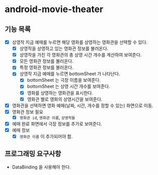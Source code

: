 # android-movie-theater

## 기능 목록

- [x] 상영작 지금 예매를 누르면 해당 영화를 상영하는 영화관을 선택할 수 있다.
    - [x] 상영작을 상영하고 있는 영화관 정보를 불러온다. 
    - [x] 상영작을 가진 각 영화관의 총 상영 시간 개수를 계산하여 보여준다.
    - [x] 모든 영화관 정보를 불러온다.
    - [x] 특정 영화관 정보를 불러온다.
    - [x] 상영작 지금 예매를 누르면 bottomSheet 가 나타난다.
      - [x] bottomSheet 는 극장 이름을 보여준다.
      - [x] bottomSheet 는 상영 시간 개수를 보여준다.
      - [x] 영화를 상영하는 영화관을 표시한다.
      - [x] 영화관 별로 영화의 상영시간을 보여준다.

- [x] 영화관을 선택하면 영화 예매(날짜, 시간, 개수를 정할 수 있는) 화면으로 이동.
- [x] 영화관 정보 필요
    - [x] `영화관 id`, `영화관 이름`, `상영작들`
 
- [x] 예매 완료 화면에서 극장 정보를 추가로 보여준다.
- [x] 예매 정보
    - [x] `영화관 이름` 이 추가되어야 함.

## 프로그래밍 요구사항 
- DataBinding 을 사용해야 한다.
